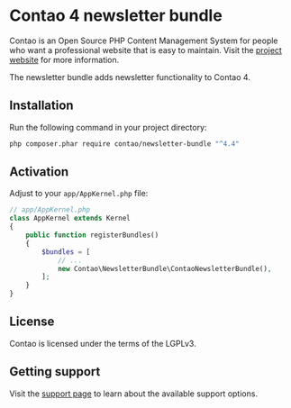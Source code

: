 # Contao 4 newsletter bundle

Contao is an Open Source PHP Content Management System for people who want a
professional website that is easy to maintain. Visit the [project website][1]
for more information.

The newsletter bundle adds newsletter functionality to Contao 4.

## Installation

Run the following command in your project directory:

```bash
php composer.phar require contao/newsletter-bundle "^4.4"
```

## Activation

Adjust to your `app/AppKernel.php` file:

```php
// app/AppKernel.php
class AppKernel extends Kernel
{
    public function registerBundles()
    {
        $bundles = [
            // ...
            new Contao\NewsletterBundle\ContaoNewsletterBundle(),
        ];
    }
}
```

## License

Contao is licensed under the terms of the LGPLv3.

## Getting support

Visit the [support page][2] to learn about the available support options.

[1]: https://contao.org
[2]: https://contao.org/en/support.html
